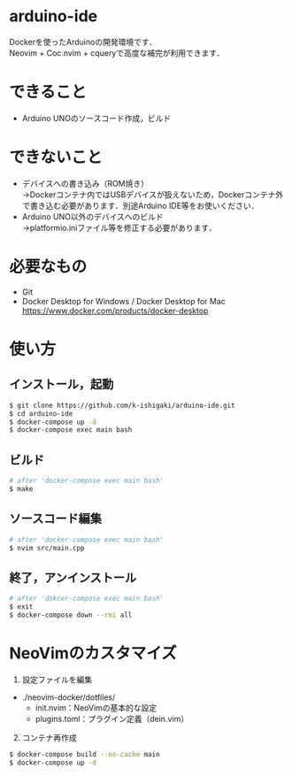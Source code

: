 # arduino-ide

Dockerを使ったArduinoの開発環境です．  
Neovim + Coc.nvim + cqueryで高度な補完が利用できます．

# できること

* Arduino UNOのソースコード作成，ビルド

# できないこと

* デバイスへの書き込み（ROM焼き）  
→Dockerコンテナ内ではUSBデバイスが扱えないため，Dockerコンテナ外で書き込む必要があります．別途Arduino IDE等をお使いください．
* Arduino UNO以外のデバイスへのビルド  
→platformio.iniファイル等を修正する必要があります．

# 必要なもの

* Git
* Docker Desktop for Windows / Docker Desktop for Mac  
https://www.docker.com/products/docker-desktop

# 使い方

## インストール，起動

```bash
$ git clone https://github.com/k-ishigaki/arduino-ide.git
$ cd arduino-ide
$ docker-compose up -d
$ docker-compose exec main bash
```

## ビルド

```bash
# after 'docker-compose exec main bash'
$ make
```

## ソースコード編集

```bash
# after 'docker-compose exec main bash'
$ nvim src/main.cpp
```

## 終了，アンインストール

```bash
# after 'dokcer-compose exec main bash'
$ exit
$ docker-compose down --rmi all
```

# NeoVimのカスタマイズ

1. 設定ファイルを編集

* ./neovim-docker/dotfiles/
  * init.nvim：NeoVimの基本的な設定
  * plugins.toml：プラグイン定義（dein.vim）

2. コンテナ再作成

```bash
$ docker-compose build --no-cache main
$ docker-compose up -d
```
